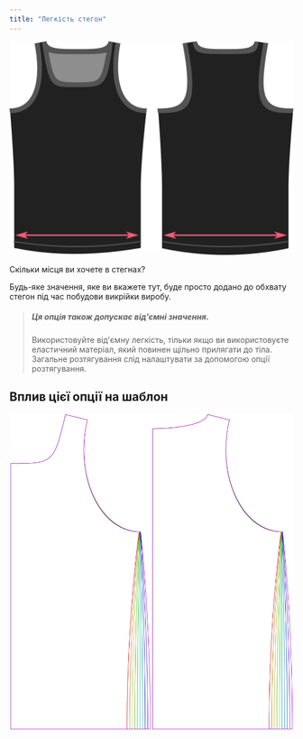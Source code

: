 ```yaml
---
title: "Легкість стегон"
---
```


![Опція полегшення стегон на Аароні](./hipsease.svg)

Скільки місця ви хочете в стегнах?

Будь-яке значення, яке ви вкажете тут, буде просто додано до обхвату стегон під час побудови викрійки виробу.

> ##### Ця опція також допускає від'ємні значення.
> 
> Використовуйте від'ємну легкість, тільки якщо ви використовуєте еластичний матеріал, який повинен щільно прилягати до тіла. Загальне розтягування слід налаштувати за допомогою опції розтягування.

## Вплив цієї опції на шаблон

![На цьому зображенні показано вплив цієї опції шляхом накладання декількох варіантів, які мають різне значення для цієї опції](aaron_hipsease_sample.svg "Вплив цієї опції на шаблон")

